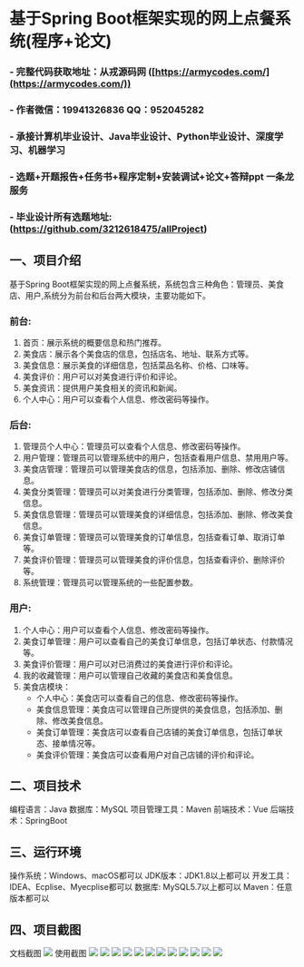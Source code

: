 基于Spring Boot框架实现的网上点餐系统(程序+论文)
=
### - 完整代码获取地址：从戎源码网 ([https://armycodes.com/](https://armycodes.com/))
### - 作者微信：19941326836  QQ：952045282 
### - 承接计算机毕业设计、Java毕业设计、Python毕业设计、深度学习、机器学习
### - 选题+开题报告+任务书+程序定制+安装调试+论文+答辩ppt 一条龙服务
### - 毕业设计所有选题地址:(https://github.com/3212618475/allProject)


一、项目介绍
---
基于Spring Boot框架实现的网上点餐系统，系统包含三种角色：管理员、美食店、用户,系统分为前台和后台两大模块，主要功能如下。
### 前台:
1. 首页：展示系统的概要信息和热门推荐。
2. 美食店：展示各个美食店的信息，包括店名、地址、联系方式等。
3. 美食信息：展示美食的详细信息，包括菜品名称、价格、口味等。
4. 美食评价：用户可以对美食进行评价和评论。
5. 美食资讯：提供用户美食相关的资讯和新闻。
6. 个人中心：用户可以查看个人信息、修改密码等操作。



### 后台:
1. 管理员个人中心：管理员可以查看个人信息、修改密码等操作。
2. 用户管理：管理员可以管理系统中的用户，包括查看用户信息、禁用用户等。
3. 美食店管理：管理员可以管理美食店的信息，包括添加、删除、修改店铺信息。
4. 美食分类管理：管理员可以对美食进行分类管理，包括添加、删除、修改分类信息。
5. 美食信息管理：管理员可以管理美食的详细信息，包括添加、删除、修改美食信息。
6. 美食订单管理：管理员可以管理美食的订单信息，包括查看订单、取消订单等。
7. 美食评价管理：管理员可以管理美食的评价信息，包括查看评价、删除评价等。
8. 系统管理：管理员可以管理系统的一些配置参数。 
  
### 用户:
1. 个人中心：用户可以查看个人信息、修改密码等操作。
2. 美食订单管理：用户可以查看自己的美食订单信息，包括订单状态、付款情况等。
3. 美食评价管理：用户可以对已消费过的美食进行评价和评论。
4. 我的收藏管理：用户可以管理自己收藏的美食店和美食信息。
5. 美食店模块：
   - 个人中心：美食店可以查看自己的信息、修改密码等操作。
   - 美食信息管理：美食店可以管理自己所提供的美食信息，包括添加、删除、修改美食信息。
   - 美食订单管理：美食店可以查看自己店铺的美食订单信息，包括订单状态、接单情况等。
   - 美食评价管理：美食店可以查看用户对自己店铺的评价和评论。

二、项目技术
---
编程语言：Java
数据库：MySQL
项目管理工具：Maven
前端技术：Vue
后端技术：SpringBoot

三、运行环境
---
操作系统：Windows、macOS都可以
JDK版本：JDK1.8以上都可以
开发工具：IDEA、Ecplise、Myecplise都可以
数据库: MySQL5.7以上都可以
Maven：任意版本都可以

四、项目截图
---
文档截图
![](limage/1.png)
使用截图
![](image/1.png)
![](image/2.png)
![](image/3.png)
![](image/4.png)
![](image/5.png)
![](image/6.png)
![](image/7.png)
![](image/8.png)
![](image/9.png)
![](image/10.png)
![](image/11.png)
![](image/12.png)
